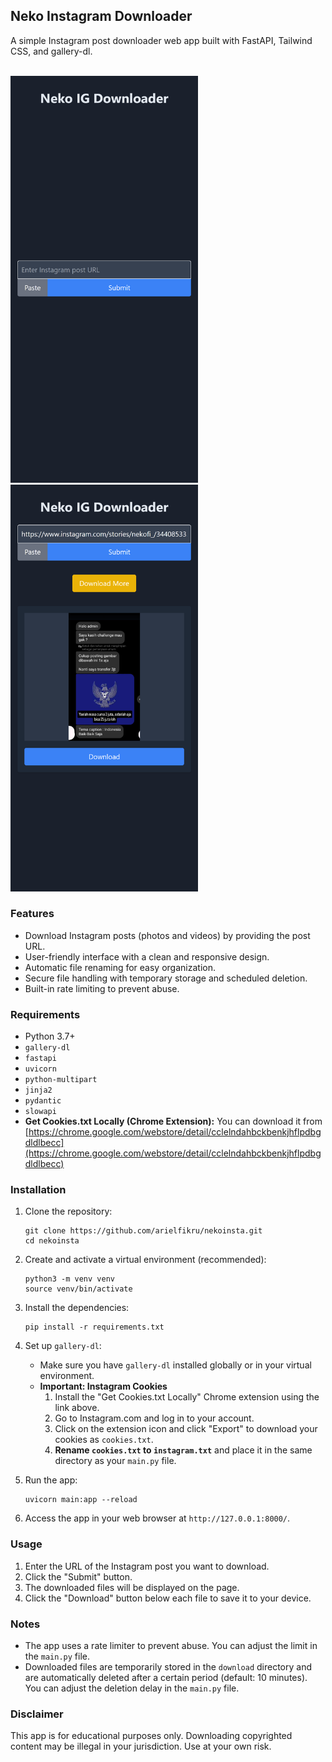 ## Neko Instagram Downloader

A simple Instagram post downloader web app built with FastAPI, Tailwind CSS, and gallery-dl.

\
<img src="assets/screenshot.png" alt="screenshot" width="300"/>
<img src="assets/screenshot2.png" alt="screenshot" width="300"/>

### Features

- Download Instagram posts (photos and videos) by providing the post URL.
- User-friendly interface with a clean and responsive design.
- Automatic file renaming for easy organization.
- Secure file handling with temporary storage and scheduled deletion.
- Built-in rate limiting to prevent abuse.

### Requirements

- Python 3.7+
- `gallery-dl`
- `fastapi`
- `uvicorn`
- `python-multipart`
- `jinja2`
- `pydantic`
- `slowapi`
- **Get Cookies.txt Locally (Chrome Extension):** You can download it from [https://chrome.google.com/webstore/detail/cclelndahbckbenkjhflpdbgdldlbecc](https://chrome.google.com/webstore/detail/cclelndahbckbenkjhflpdbgdldlbecc)

### Installation

1. Clone the repository:

   ```
   git clone https://github.com/arielfikru/nekoinsta.git
   cd nekoinsta
   ```

2. Create and activate a virtual environment (recommended):

   ```
   python3 -m venv venv
   source venv/bin/activate
   ```

3. Install the dependencies:

   ```
   pip install -r requirements.txt
   ```

4. Set up `gallery-dl`:

   - Make sure you have `gallery-dl` installed globally or in your virtual environment.
   - **Important: Instagram Cookies**
       1. Install the "Get Cookies.txt Locally" Chrome extension using the link above.
       2.  Go to Instagram.com and log in to your account.
       3. Click on the extension icon and click "Export" to download your cookies as `cookies.txt`.
       4. **Rename `cookies.txt` to `instagram.txt`** and place it in the same directory as your `main.py` file. 

5. Run the app:

   ```
   uvicorn main:app --reload
   ```

6. Access the app in your web browser at `http://127.0.0.1:8000/`.

### Usage

1. Enter the URL of the Instagram post you want to download.
2. Click the "Submit" button.
3. The downloaded files will be displayed on the page.
4. Click the "Download" button below each file to save it to your device.

### Notes

- The app uses a rate limiter to prevent abuse. You can adjust the limit in the `main.py` file.
- Downloaded files are temporarily stored in the `download` directory and are automatically deleted after a certain period (default: 10 minutes). You can adjust the deletion delay in the `main.py` file.

### Disclaimer

This app is for educational purposes only. Downloading copyrighted content may be illegal in your jurisdiction. Use at your own risk. 
